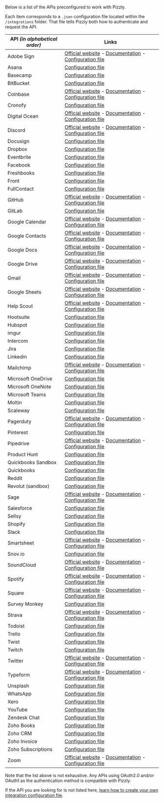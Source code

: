 Below is a list of the APIs preconfigured to work with Pizzly.

Each item corresponds to a `.json` configuration file located within the `/integrations` folder. That file tells Pizzly both how to authenticate and request the API.

| API _(in alphabetical order)_ | Links                                                                                                                                                                                                                                     |
| ----------------------------- | ----------------------------------------------------------------------------------------------------------------------------------------------------------------------------------------------------------------------------------------- |
| Adobe Sign                    | [Official website](https://acrobat.adobe.com/us/en/sign.html) - [Documentation](https://www.adobe.io/apis/documentcloud/sign/docs.html) - [Configuration file](https://github.com/Bearer/Pizzly/tree/master/integrations/adobe-sign.json) |
| Asana                         | [Configuration file](https://github.com/Bearer/Pizzly/tree/master/integrations/asana.json)                                                                                                                                                |
| Basecamp                      | [Configuration file](https://github.com/Bearer/Pizzly/tree/master/integrations/basecamp.json)                                                                                                                                             |
| BitBucket                     | [Configuration file](https://github.com/Bearer/Pizzly/tree/master/integrations/bitbucket.json)                                                                                                                                            |
| Coinbase                      | [Official website](https://www.coinbase.com/) - [Documentation](https://developers.coinbase.com/) - [Configuration file](https://github.com/Bearer/Pizzly/tree/master/integrations/coinbase.json)                                         |
| Cronofy                       | [Configuration file](https://github.com/Bearer/Pizzly/tree/master/integrations/cronofy.json)                                                                                                                                              |
| Digital Ocean                 | [Official website](https://www.digitalocean.com/) - [Documentation](https://www.digitalocean.com/docs/) - [Configuration file](https://github.com/Bearer/Pizzly/tree/master/integrations/digital-ocen.json)                               |
| Discord                       | [Official website](https://discord.com/) - [Documentation](https://discord.com/developers/docs/intro) - [Configuration file](https://github.com/Bearer/Pizzly/tree/master/integrations/discord.json)                                      |
| Docusign                      | [Configuration file](https://github.com/Bearer/Pizzly/tree/master/integrations/docusign.json)                                                                                                                                             |
| Dropbox                       | [Configuration file](https://github.com/Bearer/Pizzly/tree/master/integrations/dropbox.json)                                                                                                                                              |
| Eventbrite                    | [Configuration file](https://github.com/Bearer/Pizzly/tree/master/integrations/eventbrite.json)                                                                                                                                           |
| Facebook                      | [Configuration file](https://github.com/Bearer/Pizzly/tree/master/integrations/facebook.json)                                                                                                                                             |
| Freshbooks                    | [Configuration file](https://github.com/Bearer/Pizzly/tree/master/integrations/freshbooks.json)                                                                                                                                           |
| Front                         | [Configuration file](https://github.com/Bearer/Pizzly/tree/master/integrations/front.json)                                                                                                                                                |
| FullContact                   | [Configuration file](https://github.com/Bearer/Pizzly/tree/master/integrations/full-contact.json)                                                                                                                                         |
| GitHub                        | [Official website](https://github.com) - [Documentation](https://developer.github.com/) - [Configuration file](https://github.com/Bearer/Pizzly/tree/master/integrations/github.json)                                                     |
| GitLab                        | [Configuration file](https://github.com/Bearer/Pizzly/tree/master/integrations/gitlab.json)                                                                                                                                               |
| Google Calendar               | [Official website](https://calendar.google.com) - [Documentation](https://developers.google.com/calendar) - [Configuration file](https://github.com/Bearer/Pizzly/tree/master/integrations/google-calendar.json)                          |
| Google Contacts               | [Official website](https://contacts.google.com/) - [Documentation](https://developers.google.com/contacts/v3) - [Configuration file](https://github.com/Bearer/Pizzly/tree/master/integrations/google-contacts.json)                      |
| Google Docs                   | [Official website](https://docs.google.com) - [Documentation](https://developers.google.com/docs/api) - [Configuration file](https://github.com/Bearer/Pizzly/tree/master/integrations/google-docs.json)                                  |
| Google Drive                  | [Official website](https://drive.google.com) - [Documentation](https://developers.google.com/drive) - [Configuration file](https://github.com/Bearer/Pizzly/tree/master/integrations/google-drive.json)                                   |
| Gmail                         | [Official website](https://mail.google.com) - [Documentation](https://developers.google.com/gmail/api) - [Configuration file](https://github.com/Bearer/Pizzly/tree/master/integrations/google-mail.json)                                 |
| Google Sheets                 | [Official website](https://sheets.google.com) - [Documentation](https://developers.google.com/sheets/api) - [Configuration file](https://github.com/Bearer/Pizzly/tree/master/integrations/google-sheets.json)                            |
| Help Scout                    | [Official website](https://www.helpscout.com/) - [Documentation](https://developer.helpscout.com/) - [Configuration file](https://github.com/Bearer/Pizzly/tree/master/integrations/help-scout.json)                                      |
| Hootsuite                     | [Configuration file](https://github.com/Bearer/Pizzly/tree/master/integrations/hootsuite.json)                                                                                                                                            |
| Hubspot                       | [Configuration file](https://github.com/Bearer/Pizzly/tree/master/integrations/hubspot.json)                                                                                                                                              |
| imgur                         | [Configuration file](https://github.com/Bearer/Pizzly/tree/master/integrations/imgur.json)                                                                                                                                                |
| Intercom                      | [Configuration file](https://github.com/Bearer/Pizzly/tree/master/integrations/intercom.json)                                                                                                                                             |
| Jira                          | [Configuration file](https://github.com/Bearer/Pizzly/tree/master/integrations/jira.json)                                                                                                                                                 |
| Linkedin                      | [Configuration file](https://github.com/Bearer/Pizzly/tree/master/integrations/linkedin.json)                                                                                                                                             |
| Mailchimp                     | [Official website](https://mailchimp.com/) - [Documentation](https://mailchimp.com/developer/) - [Configuration file](https://github.com/Bearer/Pizzly/tree/master/integrations/mailchimp.json)                                           |
| Microsoft OneDrive            | [Configuration file](https://github.com/Bearer/Pizzly/tree/master/integrations/microsoft-one-drive.json)                                                                                                                                  |
| Microsoft OneNote             | [Configuration file](https://github.com/Bearer/Pizzly/tree/master/integrations/microsoft-one-note.json)                                                                                                                                   |
| Microsoft Teams               | [Configuration file](https://github.com/Bearer/Pizzly/tree/master/integrations/microsoft-teams.json)                                                                                                                                      |
| Moltin                        | [Configuration file](https://github.com/Bearer/Pizzly/tree/master/integrations/moltin.json)                                                                                                                                               |
| Scaleway                      | [Configuration file](https://github.com/Bearer/Pizzly/tree/master/integrations/online.json)                                                                                                                                               |
| Pagerduty                     | [Official website](https://www.pagerduty.com/) - [Documentation](https://developer.pagerduty.com/) - [Configuration file](https://github.com/Bearer/Pizzly/tree/master/integrations/pagerduty.json)                                       |
| Pinterest                     | [Configuration file](https://github.com/Bearer/Pizzly/tree/master/integrations/pinterest.json)                                                                                                                                            |
| Pipedrive                     | [Official website](https://www.pipedrive.com/) - [Documentation](https://pipedrive.readme.io/) - [Configuration file](https://github.com/Bearer/Pizzly/tree/master/integrations/pipedrive.json)                                           |
| Product Hunt                  | [Configuration file](https://github.com/Bearer/Pizzly/tree/master/integrations/product-hunt.json)                                                                                                                                         |
| Quickbooks Sandbox            | [Configuration file](https://github.com/Bearer/Pizzly/tree/master/integrations/quickbooks-sandbox.json)                                                                                                                                   |
| Quickbooks                    | [Configuration file](https://github.com/Bearer/Pizzly/tree/master/integrations/quickbooks.json)                                                                                                                                           |
| Reddit                        | [Configuration file](https://github.com/Bearer/Pizzly/tree/master/integrations/reddit.json)                                                                                                                                               |
| Revolut (sandbox)             | [Configuration file](https://github.com/Bearer/Pizzly/tree/master/integrations/revolut-sandbox.json)                                                                                                                                      |
| Sage                          | [Official website](https://www.sage.com/) - [Documentation](https://developer.sage.com/) - [Configuration file](https://github.com/Bearer/Pizzly/tree/master/integrations/sage.json)                                                      |
| Salesforce                    | [Configuration file](https://github.com/Bearer/Pizzly/tree/master/integrations/salesforce.json)                                                                                                                                           |
| Sellsy                        | [Configuration file](https://github.com/Bearer/Pizzly/tree/master/integrations/sellsy.json)                                                                                                                                               |
| Shopify                       | [Configuration file](https://github.com/Bearer/Pizzly/tree/master/integrations/shopify.json)                                                                                                                                              |
| Slack                         | [Configuration file](https://github.com/Bearer/Pizzly/tree/master/integrations/slack.json)                                                                                                                                                |
| Smartsheet                    | [Official website](https://www.smartsheet.com) - [Documentation](https://smartsheet-platform.github.io/) - [Configuration file](https://github.com/Bearer/Pizzly/tree/master/integrations/smartsheet.json)                                |
| Snov.io                       | [Configuration file](https://github.com/Bearer/Pizzly/tree/master/integrations/snov.json)                                                                                                                                                 |
| SoundCloud                    | [Official website](https://soundcloud.com/) - [Documentation](https://developers.soundcloud.com/) - [Configuration file](https://github.com/Bearer/Pizzly/tree/master/integrations/soundcloud.json)                                       |
| Spotify                       | [Official website](https://www.spotify.com) - [Documentation](https://developer.spotify.com/) - [Configuration file](https://github.com/Bearer/Pizzly/tree/master/integrations/spotify.json)                                              |
| Square                        | [Official website](https://squareup.com/) - [Documentation](https://developer.squareup.com/) - [Configuration file](https://github.com/Bearer/Pizzly/tree/master/integrations/square.json)                                                |
| Survey Monkey                 | [Configuration file](https://github.com/Bearer/Pizzly/tree/master/integrations/survey-monkey.json)                                                                                                                                        |
| Strava                        | [Official website](https://www.strava.com/) - [Documentation](https://developers.strava.com/) - [Configuration file](https://github.com/Bearer/Pizzly/tree/master/integrations/strava.json)                                               |
| Todoist                       | [Configuration file](https://github.com/Bearer/Pizzly/tree/master/integrations/todoist.json)                                                                                                                                              |
| Trello                        | [Configuration file](https://github.com/Bearer/Pizzly/tree/master/integrations/trello.json)                                                                                                                                               |
| Twist                         | [Configuration file](https://github.com/Bearer/Pizzly/tree/master/integrations/twist.json)                                                                                                                                                |
| Twitch                        | [Configuration file](https://github.com/Bearer/Pizzly/tree/master/integrations/twitch.json)                                                                                                                                               |
| Twitter                       | [Official website](https://twitter.com) - [Documentation](https://developer.twitter.com/en/docs) - [Configuration file](https://github.com/Bearer/Pizzly/tree/master/integrations/twitter.json)                                           |
| Typeform                      | [Official website](https://www.typeform.com) - [Documentation](https://developer.typeform.com/) - [Configuration file](https://github.com/Bearer/Pizzly/tree/master/integrations/typeform.json)                                           |
| Unsplash                      | [Configuration file](https://github.com/Bearer/Pizzly/tree/master/integrations/unsplash.json)                                                                                                                                             |
| WhatsApp                      | [Configuration file](https://github.com/Bearer/Pizzly/tree/master/integrations/whatsapp.json)                                                                                                                                             |
| Xero                          | [Configuration file](https://github.com/Bearer/Pizzly/tree/master/integrations/xero.json)                                                                                                                                                 |
| YouTube                       | [Configuration file](https://github.com/Bearer/Pizzly/tree/master/integrations/youtube.json)                                                                                                                                              |
| Zendesk Chat                  | [Configuration file](https://github.com/Bearer/Pizzly/tree/master/integrations/zendesk-chat.json)                                                                                                                                         |
| Zoho Books                    | [Configuration file](https://github.com/Bearer/Pizzly/tree/master/integrations/zoho-books.json)                                                                                                                                           |
| Zoho CRM                      | [Configuration file](https://github.com/Bearer/Pizzly/tree/master/integrations/zoho-crm.json)                                                                                                                                             |
| Zoho Invoice                  | [Configuration file](https://github.com/Bearer/Pizzly/tree/master/integrations/zoho-invoices.json)                                                                                                                                        |
| Zoho Subscriptions            | [Configuration file](https://github.com/Bearer/Pizzly/tree/master/integrations/zoho-subscriptions.json)                                                                                                                                   |
| Zoom                          | [Official website](https://www.zoom.com) - [Documentation](https://marketplace.zoom.us/docs/api-reference/zoom-api) - [Configuration file](https://github.com/Bearer/Pizzly/tree/master/integrations/zoom.json)                           |

Note that the list above is not exhaustive. Any APIs using OAuth2.0 and/or OAuth1 as the authentication method is compatible with Pizzly.

If the API you are looking for is not listed here, [learn how to create your own integration configuration file](/docs/integrations.md).
